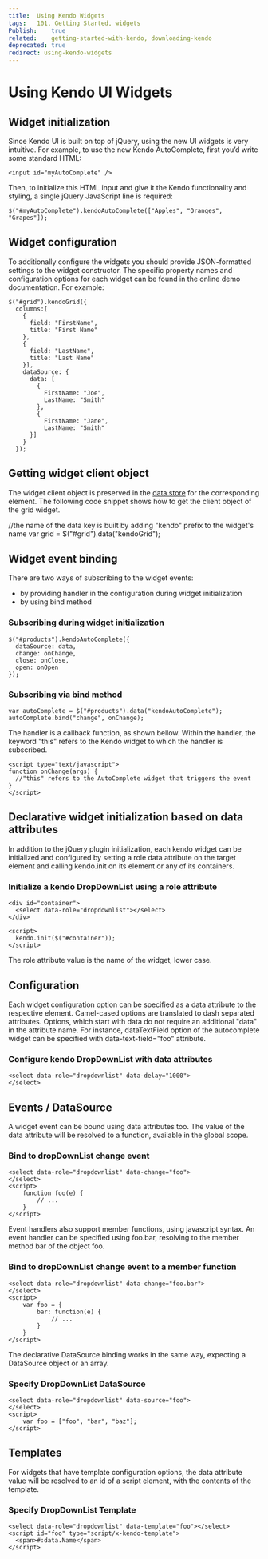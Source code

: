 ```yaml
---
title:	Using Kendo Widgets
tags:	101, Getting Started, widgets
Publish:	true
related:	getting-started-with-kendo, downloading-kendo
deprecated: true
redirect: using-kendo-widgets
---
```


# Using Kendo UI Widgets

## Widget initialization

Since Kendo UI is built on top of jQuery, using the new UI widgets is very intuitive. For example, to use the new Kendo AutoComplete, first you’d write some standard HTML:

  `<input id="myAutoComplete" />`

Then, to initialize this HTML input and give it the Kendo functionality and styling, a single jQuery JavaScript line is required:

    $("#myAutoComplete").kendoAutoComplete(["Apples", "Oranges", "Grapes"]);

## Widget configuration

To additionally configure the widgets you should provide JSON-formatted settings to the widget constructor. The specific property names and configuration options for each widget can be found in the online demo documentation. For example:

    $("#grid").kendoGrid({
      columns:[
        {
          field: "FirstName",
          title: "First Name"
        },
        {
          field: "LastName",
          title: "Last Name"
        }],
        dataSource: {
          data: [
            {
              FirstName: "Joe",
              LastName: "Smith"
            },
            {
              FirstName: "Jane",
              LastName: "Smith"
          }]
        }
      });

## Getting widget client object

The widget client object is preserved in the [data store](http://docs.jquery.com/core/data) for the corresponding element. The following code snippet shows how to get the client object of the grid widget. 

  //the name of the data key is built by adding "kendo" prefix to the widget's name
  var grid = $("#grid").data("kendoGrid");

## Widget event binding

There are two ways of subscribing to the widget events:

* by providing handler in the configuration during widget initialization
* by using bind method

### Subscribing during widget initialization

    $("#products").kendoAutoComplete({
      dataSource: data,
      change: onChange,
      close: onClose,
      open: onOpen
    });

### Subscribing via bind method

    var autoComplete = $("#products").data("kendoAutoComplete");
    autoComplete.bind("change", onChange);

The handler is a callback function, as shown bellow. Within the handler, the keyword "this" refers to the Kendo widget to which the handler is subscribed.

    <script type="text/javascript">
    function onChange(args) {
      //"this" refers to the AutoComplete widget that triggers the event
    }
    </script>

## Declarative widget initialization based on data attributes

In addition to the jQuery plugin initialization, each kendo widget can be initialized and configured by setting a role data attribute on the target element and calling kendo.init on its element or any of its containers.

### Initialize a kendo DropDownList using a role attribute

    <div id="container">
      <select data-role="dropdownlist"></select>
    </div>

    <script>
      kendo.init($("#container"));
    </script>
    
The role attribute value is the name of the widget, lower case.

## Configuration

Each widget configuration option can be specified as a data attribute to the respective element. Camel-cased options are translated to dash separated attributes. Options, which start with data do not require an additional "data" in the attribute name. For instance, dataTextField option of the autocomplete widget can be specified with data-text-field="foo" attribute.

### Configure kendo DropDownList with data attributes

    <select data-role="dropdownlist" data-delay="1000">
    </select>
    
## Events / DataSource

A widget event can be bound using data attributes too. The value of the data attribute will be resolved to a function, available in the global scope.

### Bind to dropDownList change event

    <select data-role="dropdownlist" data-change="foo">
    </select>
    <script>
        function foo(e) {
            // ...
        }
    </script>
    
Event handlers also support member functions, using javascript syntax. An event handler can be specified using foo.bar, resolving to the member method bar of the object foo.

### Bind to dropDownList change event to a member function

    <select data-role="dropdownlist" data-change="foo.bar">
    </select>
    <script>
        var foo = {
            bar: function(e) {
                // ...
            }
        }
    </script>
    
The declarative DataSource binding works in the same way, expecting a DataSource object or an array.

### Specify DropDownList DataSource

    <select data-role="dropdownlist" data-source="foo">
    </select>
    <script>
        var foo = ["foo", "bar", "baz"];
    </script>
    
## Templates
For widgets that have template configuration options, the data attribute value will be resolved to an id of a script element, with the contents of the template.

### Specify DropDownList Template

    <select data-role="dropdownlist" data-template="foo"></select>
    <script id="foo" type="script/x-kendo-template">
      <span>#:data.Name</span>
    </script>